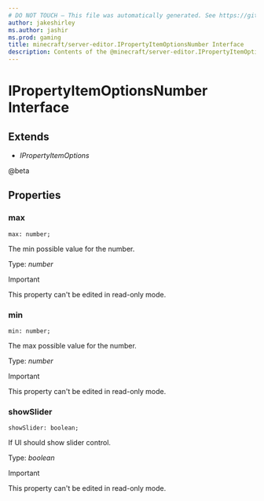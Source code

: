 ```yaml
---
# DO NOT TOUCH — This file was automatically generated. See https://github.com/mojang/minecraftapidocsgenerator to modify descriptions, examples, etc.
author: jakeshirley
ms.author: jashir
ms.prod: gaming
title: minecraft/server-editor.IPropertyItemOptionsNumber Interface
description: Contents of the @minecraft/server-editor.IPropertyItemOptionsNumber class.
---
```

# IPropertyItemOptionsNumber Interface

## Extends
- *IPropertyItemOptions*

@beta

## Properties

### **max**
`max: number;`

The min possible value for the number.

Type: *number*
  
> [!IMPORTANT]
> This property can't be edited in read-only mode.

### **min**
`min: number;`

The max possible value for the number.

Type: *number*
  
> [!IMPORTANT]
> This property can't be edited in read-only mode.

### **showSlider**
`showSlider: boolean;`

If UI should show slider control.

Type: *boolean*
  
> [!IMPORTANT]
> This property can't be edited in read-only mode.
